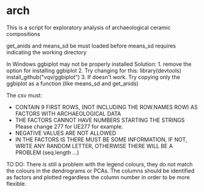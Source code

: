 # arch
This is a script for exploratory analysis of archaeological ceramic compositions

get_anids and means_sd be must loaded before 
means_sd requires indicating the working directory

In Windows ggbiplot may not be properly installed
   Solution: 
       1. remove the option for installing ggbiplot
       2. Try changing for this:
             library(devtools)
			 install_github("vqv/ggbiplot")
       3. If doesn't work. Try copying only the ggbiplot as a function (like means_sd and get_anids)
        
 
 The csv must:
 
  - CONTAIN 9 FIRST ROWS, (NOT INCLUDING THE ROW.NAMES ROW) AS FACTORS WITH ARCHAEOLOGICAL DATA
  - THE FACTORS CANNOT HAVE NUMBERS STARTING THE STRINGS Please change 277 for UE277 for example.
  - NEGATIVE VALUES ARE NOT ALLOWED
  - IN THE FACTORS IS THERE MUST BE SOME INFORMATION, IF NOT, WRITE ANY RANDOM LETTER, OTHERWISE THERE WILL BE A PROBLEM (seq.length ...)
 
 
 
 TO DO:
 There is still a problem with the legend colours, they do not match the colours in the dendrograms or PCAs. 
 The columns should be identified as factors and plotted regardless the column number in order to be more flexible. 
